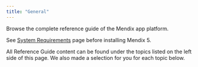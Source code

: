```yaml
---
title: "General"
---
```


Browse the complete reference guide of the Mendix app platform.

See [System Requirements](system-requirements) page before installing Mendix 5.

All Reference Guide content can be found under the topics listed on the left side of this page. We also made a selection for you for each topic below.
